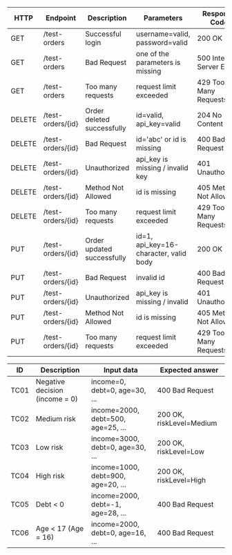 | HTTP   | Endpoint          | Description                | Parameters                             | Response Code             |
|--------|-------------------|----------------------------|----------------------------------------|---------------------------|
| GET    | /test-orders      | Successful login           | username=valid, password=valid         | 200 OK                    |
| GET    | /test-orders      | Bad Request                | one of the parameters is missing       | 500 Internal Server Error |
| GET    | /test-orders      | Too many requests          | request limit exceeded                 | 429 Too Many Requests     |
| DELETE | /test-orders/{id} | Order deleted successfully | id=valid, api_key=valid                | 204 No Content            |
| DELETE | /test-orders/{id} | Bad Request                | id='abc' or id is missing              | 400 Bad Request           |
| DELETE | /test-orders/{id} | Unauthorized               | api_key is missing / invalid key       | 401 Unauthorized          |
| DELETE | /test-orders/{id} | Method Not Allowed         | id is missing                          | 405 Method Not Allowed    |
| DELETE | /test-orders/{id} | Too many requests          | request limit exceeded                 | 429 Too Many Requests     |
| PUT    | /test-orders/{id} | Order updated successfully | id=1, api_key=16-character, valid body | 200 OK                    |
| PUT    | /test-orders/{id} | Bad Request                | invalid id                             | 400 Bad Request           |
| PUT    | /test-orders/{id} | Unauthorized               | api_key is missing / invalid           | 401 Unauthorized          |
| PUT    | /test-orders/{id} | Method Not Allowed         | id is missing                          | 405 Method Not Allowed    |
| PUT    | /test-orders/{id} | Too many requests          | request limit exceeded                 | 429 Too Many Requests     |

| ID    | Description                    | Input data                          | Expected answer           |
|-------|--------------------------------|-------------------------------------|---------------------------|
| TC01  | Negative decision (income = 0) | income=0, debt=0, age=30, ...       | 400 Bad Request           |
| TC02  | Medium risk                    | income=2000, debt=500, age=25, ...  | 200 OK, riskLevel=Medium  |
| TC03  | Low risk                       | income=3000, debt=0, age=30, ...    | 200 OK, riskLevel=Low     |
| TC04  | High risk                      | income=1000, debt=900, age=20, ...  | 200 OK, riskLevel=High    |
| TC05  | Debt < 0                       | income=2000, debt=-1, age=28, ...   | 400 Bad Request           |
| TC06  | Age < 17 (Age = 16)            | income=2000, debt=0, age=16, ...    | 400 Bad Request           |
 